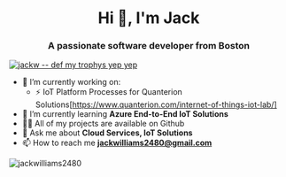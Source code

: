 <h1 align="center">Hi 👋, I'm Jack</h1>
<h3 align="center">A passionate software developer from Boston</h3>

<p align="left"><a href="https://github.com/ryo-ma/github-profile-trophy"><img src="https://github-profile-trophy.vercel.app/?username=stephanvs&theme=onedark&margin-w=15&margin-h=15&no-bg=true" alt="jackw -- def my trophys yep yep" /></a></p>

- 🔭 I’m currently working on:
  - ⚡ IoT Platform Processes for Quanterion Solutions[https://www.quanterion.com/internet-of-things-iot-lab/]
- 🌱 I’m currently learning **Azure End-to-End IoT Solutions**
- 👨‍💻 All of my projects are available on Github
- 💬 Ask me about **Cloud Services, IoT Solutions**
- 📫 How to reach me **jackwilliams2480@gmail.com**

<p><img align="left" src="https://github-readme-stats.vercel.app/api/top-langs?username=jackwilliams2480&show_icons=true&locale=en&layout=compact&theme=radical" alt="jackwilliams2480" /></p>
